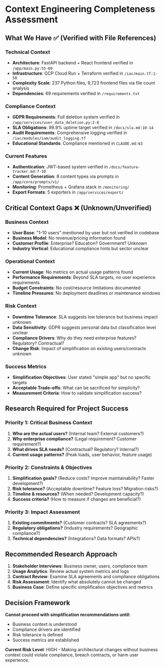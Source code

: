 # Context Engineering Completeness Assessment

## What We Have ✅ (Verified with File References)

### Technical Context
- **Architecture**: FastAPI backend + React frontend verified in `/app/main.py:55-60`
- **Infrastructure**: GCP Cloud Run + Terraform verified in `/iac/main.tf:1-50`  
- **Complexity Scale**: 237 Python files, 9,723 frontend files via file count analysis
- **Dependencies**: 69 requirements verified in `/requirements.txt`

### Compliance Context
- **GDPR Requirements**: Full deletion system verified in `/app/services/user_data_deletion.py:2-8`
- **SLA Obligations**: 99.9% uptime target verified in `/docs/sla.md:10-14`
- **Audit Requirements**: Comprehensive logging verified in `/iac/modules/iam/audit_logging.tf`
- **Educational Standards**: Compliance mentioned in `CLAUDE.md:63`

### Current Features
- **Authentication**: JWT-based system verified in `/docs/feature-tracker.md:7-10`
- **Content Generation**: 8 content types via prompts in `/app/core/prompts/v1/`
- **Monitoring**: Prometheus + Grafana stack in `/monitoring/`
- **Export Formats**: 5 exporters in `/app/services/export/`

## Critical Context Gaps ❌ (Unknown/Unverified)

### Business Context
- **User Base**: "1-10 users" mentioned by user but not verified in codebase
- **Business Model**: No revenue/pricing information found
- **Customer Profile**: Enterprise? Education? Government? Unknown
- **Industry Vertical**: Educational compliance hints but sector unclear

### Operational Context  
- **Current Usage**: No metrics on actual usage patterns found
- **Performance Requirements**: Beyond SLA targets, no user experience requirements
- **Budget Constraints**: No cost/resource limitations documented
- **Timeline Pressures**: No deployment deadlines or maintenance windows

### Risk Context
- **Downtime Tolerance**: SLA suggests low tolerance but business impact unknown
- **Data Sensitivity**: GDPR suggests personal data but classification level unclear
- **Compliance Drivers**: Why do they need enterprise features? Regulatory? Contractual?
- **Change Risk**: Impact of simplification on existing users/contracts unknown

### Success Metrics
- **Simplification Objectives**: User stated "simple app" but no specific targets
- **Acceptable Trade-offs**: What can be sacrificed for simplicity?
- **Measurement Criteria**: How to validate simplification success?

## Research Required for Project Success

### Priority 1: Critical Business Context
1. **Who are the actual users?** (Internal team? External customers?)
2. **Why enterprise compliance?** (Legal requirement? Customer requirement?)
3. **What drives SLA needs?** (Contractual? Regulatory? Internal?)
4. **Current usage patterns?** (Peak loads, user behavior, feature usage)

### Priority 2: Constraints & Objectives
1. **Simplification goals?** (Reduce costs? Improve maintainability? Faster development?)
2. **Risk tolerance?** (Acceptable downtime? Feature loss? Migration risks?)
3. **Timeline & resources?** (When needed? Development capacity?)
4. **Success criteria?** (How to measure if changes are beneficial?)

### Priority 3: Impact Assessment
1. **Existing commitments?** (Customer contracts? SLA agreements?)
2. **Regulatory obligations?** (Industry requirements? Geographic compliance?)
3. **Technical dependencies?** (Integrations? Data formats? APIs?)

## Recommended Research Approach

1. **Stakeholder Interviews**: Business owner, users, compliance team
2. **Usage Analytics**: Review actual system metrics and logs  
3. **Contract Review**: Examine SLA agreements and compliance obligations
4. **Risk Assessment**: Identify what absolutely cannot be changed
5. **Business Case**: Define specific simplification objectives and metrics

## Decision Framework

**Cannot proceed with simplification recommendations until:**
- Business context is understood
- Compliance drivers are identified  
- Risk tolerance is defined
- Success metrics are established

**Current Risk Level**: HIGH - Making architectural changes without business context could violate compliance, breach contracts, or harm user experience.
